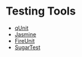 # Testing Tools

* [qUnit](http://qunitjs.com/)
* [Jasmine](https://github.com/pivotal/jasmine)
* [FireUnit](http://fireunit.org/)
* [SugarTest](http://sugartest.scriptia.net/)